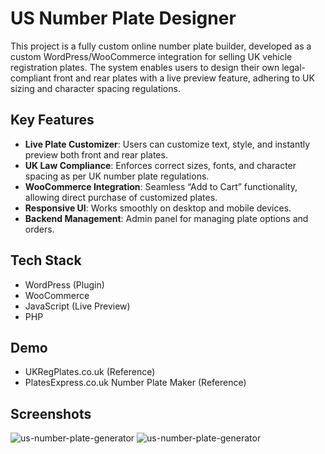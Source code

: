 # US Number Plate Designer

This project is a fully custom online number plate builder, developed as a custom WordPress/WooCommerce integration for selling UK vehicle registration plates. The system enables users to design their own legal-compliant front and rear plates with a live preview feature, adhering to UK sizing and character spacing regulations.

## Key Features

- **Live Plate Customizer**: Users can customize text, style, and instantly preview both front and rear plates.
- **UK Law Compliance**: Enforces correct sizes, fonts, and character spacing as per UK number plate regulations.
- **WooCommerce Integration**: Seamless “Add to Cart” functionality, allowing direct purchase of customized plates.
- **Responsive UI**: Works smoothly on desktop and mobile devices.
- **Backend Management**: Admin panel for managing plate options and orders.

## Tech Stack

- WordPress (Plugin)
- WooCommerce 
- JavaScript (Live Preview)
- PHP

## Demo

- UKRegPlates.co.uk (Reference)
- PlatesExpress.co.uk Number Plate Maker (Reference)

## Screenshots

<img src="https://zoro-dev.com/public/heera9331/image.png" alt="us-number-plate-generator">
<img src="https://zoro-dev.com/public/heera9331/image1.png" alt="us-number-plate-generator">
